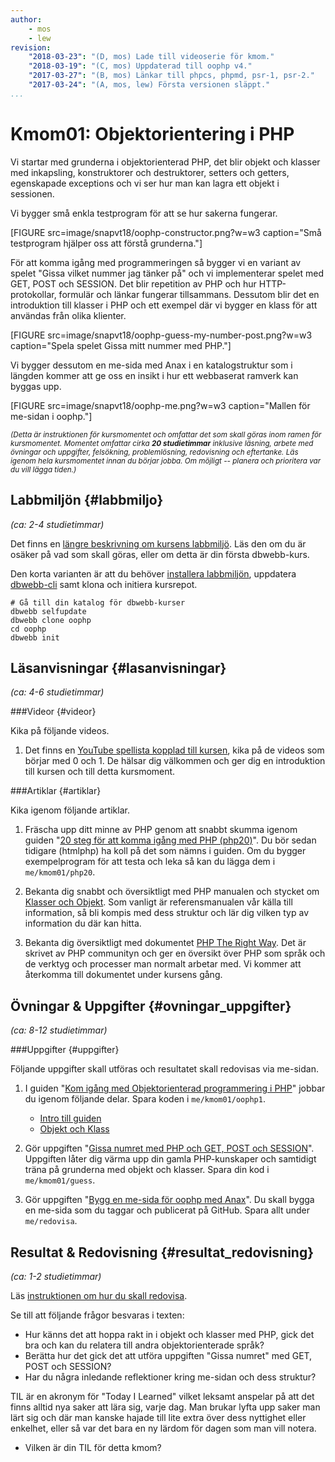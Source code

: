 ```yaml
---
author:
    - mos
    - lew
revision:
    "2018-03-23": "(D, mos) Lade till videoserie för kmom."
    "2018-03-19": "(C, mos) Uppdaterad till oophp v4."
    "2017-03-27": "(B, mos) Länkar till phpcs, phpmd, psr-1, psr-2."
    "2017-03-24": "(A, mos, lew) Första versionen släppt."
...
```

Kmom01: Objektorientering i PHP
==================================

Vi startar med grunderna i objektorienterad PHP, det blir objekt och klasser med inkapsling, konstruktorer och destruktorer, setters och getters, egenskapade exceptions och vi ser hur man kan lagra ett objekt i sessionen.

Vi bygger små enkla testprogram för att se hur sakerna fungerar.

[FIGURE src=image/snapvt18/oophp-constructor.png?w=w3 caption="Små testprogram hjälper oss att förstå grunderna."]

För att komma igång med programmeringen så bygger vi en variant av spelet "Gissa vilket nummer jag tänker på" och vi implementerar spelet med GET, POST och SESSION. Det blir repetition av PHP och hur HTTP-protokollar, formulär och länkar fungerar tillsammans. Dessutom blir det en introduktion till klasser i PHP och ett exempel där vi bygger en klass för att användas från olika klienter.

[FIGURE src=image/snapvt18/oophp-guess-my-number-post.png?w=w3 caption="Spela spelet Gissa mitt nummer med PHP."]

Vi bygger dessutom en me-sida med Anax i en katalogstruktur som i längden kommer att ge oss en insikt i hur ett webbaserat ramverk kan byggas upp.

[FIGURE src=image/snapvt18/oophp-me.png?w=w3 caption="Mallen för me-sidan i oophp."]

<small><i>(Detta är instruktionen för kursmomentet och omfattar det som skall göras inom ramen för kursmomentet. Momentet omfattar cirka **20 studietimmar** inklusive läsning, arbete med övningar och uppgifter, felsökning, problemlösning, redovisning och eftertanke. Läs igenom hela kursmomentet innan du börjar jobba. Om möjligt -- planera och prioritera var du vill lägga tiden.)</i></small>



Labbmiljön  {#labbmiljo}
---------------------------------

*(ca: 2-4 studietimmar)*

Det finns en [längre beskrivning om kursens labbmiljö](./../installera-labbmiljo). Läs den om du är osäker på vad som skall göras, eller om detta är din första dbwebb-kurs.

Den korta varianten är att du behöver [installera labbmiljön](./../labbmiljo), uppdatera [dbwebb-cli](dbwebb-cli) samt klona och initiera kursrepot.

```text
# Gå till din katalog för dbwebb-kurser
dbwebb selfupdate
dbwebb clone oophp
cd oophp
dbwebb init
```



Läsanvisningar  {#lasanvisningar}
---------------------------------

*(ca: 4-6 studietimmar)*



###Videor {#videor}

Kika på följande videos.

1. Det finns en [YouTube spellista kopplad till kursen](https://www.youtube.com/playlist?list=PLKtP9l5q3ce_jh6fAj1iwiJSj70DXA2Vn), kika på de videos som börjar med 0 och 1. De hälsar dig välkommen och ger dig en introduktion till kursen och till detta kursmoment.



###Artiklar {#artiklar}

Kika igenom följande artiklar.

1. Fräscha upp ditt minne av PHP genom att snabbt skumma igenom guiden "[20 steg för att komma igång med PHP (php20)](kunskap/kom-i-gang-med-php-pa-20-steg)". Du bör sedan tidigare (htmlphp) ha koll på det som nämns i guiden. Om du bygger exempelprogram för att testa och leka så kan du lägga dem i `me/kmom01/php20`.

1. Bekanta dig snabbt och översiktligt med PHP manualen och stycket om [Klasser och Objekt](http://php.net/manual/en/oop5.intro.php). Som vanligt är referensmanualen vår källa till information, så bli kompis med dess struktur och lär dig vilken typ av information du där kan hitta.

1. Bekanta dig översiktligt med dokumentet [PHP The Right Way](http://www.phptherightway.com/). Det är skrivet av PHP communityn och ger en översikt över PHP som språk och de verktyg och processer man normalt arbetar med. Vi kommer att återkomma till dokumentet under kursens gång.



<!--
###Lästips {#lastips}

Följande lästips är att rekommendera.

1. Vi skriver PHP i enlighet med kodstandarden [PSR-1](http://www.php-fig.org/psr/psr-1/) och [PSR-2](http://www.php-fig.org/psr/psr-2/).

1. Kika gärna på valideringsverktygen vi använder, [phpcs](https://github.com/squizlabs/PHP_CodeSniffer/wiki) och [phpmd](https://phpmd.org/). Du kan installera dem som linters i Atom, men först måste du installera dem i din PATH på ditt lokala system.

-->



Övningar & Uppgifter  {#ovningar_uppgifter}
-------------------------------------------

*(ca: 8-12 studietimmar)*



###Uppgifter {#uppgifter}

Följande uppgifter skall utföras och resultatet skall redovisas via me-sidan.

1. I guiden "[Kom igång med Objektorienterad programmering i PHP](guide/kom-igang-med-objektorienterad-programmering-i-php)" jobbar du igenom följande delar. Spara koden i `me/kmom01/oophp1`.
    * [Intro till guiden](guide/kom-igang-med-objektorienterad-programmering-i-php/intro-till-guiden)
    * [Objekt och Klass](guide/kom-igang-med-objektorienterad-programmering-i-php/objekt-och-klass)

1. Gör uppgiften "[Gissa numret med PHP och GET, POST och SESSION](uppgift/gissa-numret)". Uppgiften låter dig värma upp din gamla PHP-kunskaper och samtidigt träna på grunderna med objekt och klasser. Spara din kod i `me/kmom01/guess`.

1. Gör uppgiften "[Bygg en me-sida för oophp med Anax](uppgift/bygg-en-me-sida-for-oophp-med-anax)". Du skall bygga en me-sida som du taggar och publicerat på GitHub. Spara allt under `me/redovisa`.



Resultat & Redovisning  {#resultat_redovisning}
-----------------------------------------------

*(ca: 1-2 studietimmar)*

Läs [instruktionen om hur du skall redovisa](./../redovisa).

Se till att följande frågor besvaras i texten:

* Hur känns det att hoppa rakt in i objekt och klasser med PHP, gick det bra och kan du relatera till andra objektorienterade språk?
* Berätta hur det gick det att utföra uppgiften "Gissa numret" med GET, POST och SESSION?
* Har du några inledande reflektioner kring me-sidan och dess struktur?

TIL är en akronym för "Today I Learned" vilket leksamt anspelar på att det finns alltid nya saker att lära sig, varje dag. Man brukar lyfta upp saker man lärt sig och där man kanske hajade till lite extra över dess nyttighet eller enkelhet, eller så var det bara en ny lärdom för dagen som man vill notera.

* Vilken är din TIL för detta kmom?



<!--
GAMLA SAKER

1. Läs om "[The MicroPHP Manifesto](https://funkatron.com/posts/the-microphp-manifesto.html)" som ger en reaktion på ramverk och termen mikroramverk. ([Alternativ länk till artikeln](https://dbwebb.se/t/6379)).

1. Gör uppgiften "[En navbar till Anax Lite (steg 1)](uppgift/en-navbar-till-anax-lite-steg-1)" som ger dig en struktur för att separera HTML och konfiguration av din navbar. Spara din kod i `me/anax-lite`.
-->
